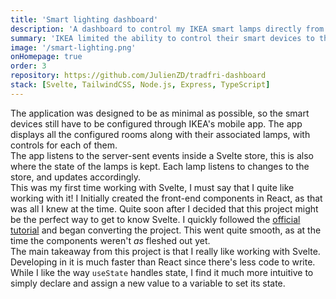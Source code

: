 ```yaml
---
title: 'Smart lighting dashboard'
description: 'A dashboard to control my IKEA smart lamps directly from a web browser.'
summary: 'IKEA limited the ability to control their smart devices to their [mobile app](https://play.google.com/store/apps/details?id=com.ikea.tradfri.lighting) and physical remotes. Since grabbing my phone each time became tedious, I built a minimal dashboard in which anyone on my local network can control the lamps via their browser. Through the use of server-sent events, updates to the lamps are displayed in real-time on each device. The communication with the IKEA hub is achieved with the [node-tradfri-client](https://github.com/AlCalzone/node-tradfri-client) library.'
image: '/smart-lighting.png'
onHomepage: true
order: 3
repository: https://github.com/JulienZD/tradfri-dashboard
stack: [Svelte, TailwindCSS, Node.js, Express, TypeScript]
---
```


The application was designed to be as minimal as possible, so the smart devices still have to be configured through IKEA's mobile app. The app displays all the configured rooms along with their associated lamps, with controls for each of them.  
The app listens to the server-sent events inside a Svelte store, this is also where the state of the lamps is kept. Each lamp listens to changes to the store, and updates accordingly.  
This was my first time working with Svelte, I must say that I quite like working with it! I Initially created the front-end components in React, as that was all I knew at the time. Quite soon after I decided that this project might be the perfect way to get to know Svelte. I quickly followed the [official tutorial](https://learn.svelte.dev/) and began converting the project. This went quite smooth, as at the time the components weren't _as_ fleshed out yet.  
The main takeaway from this project is that I really like working with Svelte. Developing in it is much faster than React since there's less code to write. While I like the way `useState` handles state, I find it much more intuitive to simply declare and assign a new value to a variable to set its state.
